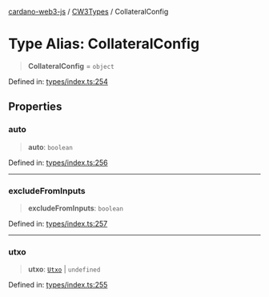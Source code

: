 [cardano-web3-js](../../../../index.md) / [CW3Types](../index.md) / CollateralConfig

# Type Alias: CollateralConfig

> **CollateralConfig** = `object`

Defined in: [types/index.ts:254](https://github.com/xray-network/cardano-web3-js/blob/main/src/types/index.ts#L254)

## Properties

### auto

> **auto**: `boolean`

Defined in: [types/index.ts:256](https://github.com/xray-network/cardano-web3-js/blob/main/src/types/index.ts#L256)

***

### excludeFromInputs

> **excludeFromInputs**: `boolean`

Defined in: [types/index.ts:257](https://github.com/xray-network/cardano-web3-js/blob/main/src/types/index.ts#L257)

***

### utxo

> **utxo**: [`Utxo`](Utxo.md) \| `undefined`

Defined in: [types/index.ts:255](https://github.com/xray-network/cardano-web3-js/blob/main/src/types/index.ts#L255)
